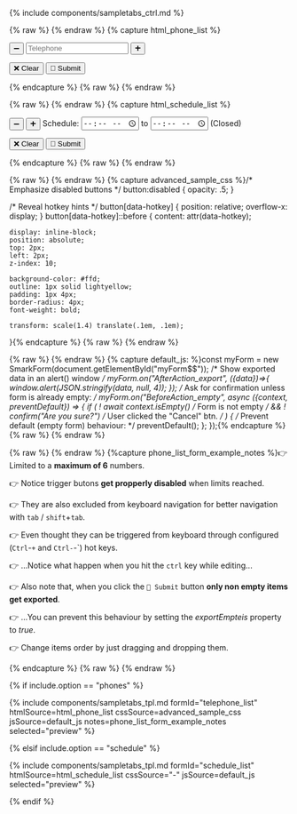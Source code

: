 
{% include components/sampletabs_ctrl.md %}

{% raw %} <!-- capture html_phone_list {{{ --> {% endraw %}
{% capture html_phone_list %}<div id="myForm$$">
<div data-smark='{"name":"phones","type":"list","of":"input","max_items":6,"sortable":true}'>
    <div>
    <button data-smark='{"action":"removeItem","hotkey":"-"}' title='Remove this item'><span role='img' aria-label='Remove this item'>➖</span></button>
    <input data-smark='data-smark' type='tel' placeholder='Telephone'/>
    <button data-smark='{"action":"addItem","hotkey":"+"}' title='Add new item below'><span role='img' aria-label='Add new item'>➕</span></button>
    </div>
</div>
<p>
    <button data-smark='{"action":"empty"}'>❌ Clear</button>
    <button data-smark='{"action":"export"}'>💾 Submit</button>
</p>
</div>{% endcapture %}
{% raw %} <!-- }}} --> {% endraw %}

{% raw %} <!-- capture html_schedule_list {{{ --> {% endraw %}
{% capture html_schedule_list %}<div id="myForm$$">
<p>
    <button data-smark='{"action":"removeItem","hotkey":"-","context":"surveillance_schedule"}' title='Less intervals'>
        <span role='img' aria-label='Remove interval'>➖</span>
    </button>
    <button data-smark='{"action":"addItem","hotkey":"+","context":"surveillance_schedule"}' title='More intrevals'>
        <span role='img' aria-label='Add new interval'>➕</span>
    </button>
    <label>Schedule:</label>
    <span data-smark='{"type":"list","name":"surveillance_schedule","min_items":0,"max_items":3}'>
        <span>
            <input data-smark type='time' name='start'/>
            to
            <input data-smark type='time' name='end'/>
        </span>
        <span data-smark='{"role":"empty_list"}'>(Closed)</span>
    </span>
</p>
<p>
    <button data-smark='{"action":"empty"}'>❌ Clear</button>
    <button data-smark='{"action":"export"}'>💾 Submit</button>
</p>
</div>{% endcapture %}
{% raw %} <!-- }}} --> {% endraw %}

{% raw %} <!-- capture advanced_sample_css {{{ --> {% endraw %}
{% capture advanced_sample_css %}/* Emphasize disabled buttons */
button:disabled {
    opacity: .5;
}

/* Reveal hotkey hints */
button[data-hotkey] {
    position: relative;
    overflow-x: display;
}
button[data-hotkey]::before {
    content: attr(data-hotkey);

    display: inline-block;
    position: absolute;
    top: 2px;
    left: 2px;
    z-index: 10;

    background-color: #ffd;
    outline: 1px solid lightyellow;
    padding: 1px 4px;
    border-radius: 4px;
    font-weight: bold;

    transform: scale(1.4) translate(.1em, .1em);

}{% endcapture %}
{% raw %} <!-- }}} --> {% endraw %}

{% raw %} <!-- capture default_js {{{ --> {% endraw %}
{% capture default_js: %}const myForm = new SmarkForm(document.getElementById("myForm$$"));
/* Show exported data in an alert() window */
myForm.on("AfterAction_export", ({data})=>{
    window.alert(JSON.stringify(data, null, 4));
});
/* Ask for confirmation unless form is already empty: */
myForm.on("BeforeAction_empty", async ({context, preventDefault}) => {
    if (
        ! await context.isEmpty()     /* Form is not empty */
        && ! confirm("Are you sure?") /* User clicked the "Cancel" btn. */
    ) {
        /* Prevent default (empty form) behaviour: */
        preventDefault();
    };
});{% endcapture %}
{% raw %} <!-- }}} --> {% endraw %}

{% raw %} <!-- capture phone_list_form_example_notes {{{ --> {% endraw %}
{%capture phone_list_form_example_notes %}👉 Limited to a **maximum of 6** numbers.

👉 Notice trigger butons **get propperly disabled** when limits reached.

👉 They are also excluded from keyboard navigation for better navigation with `tab` / `shift`+`tab`.

👉 Even thought they can be triggered from keyboard through configured (`Ctrl`-`+` and `Ctrl-`-`) hot keys.

👉 ...Notice what happen when you hit the `ctrl` key while editing...

👉 Also note that, when you click the `💾 Submit` button **only non empty items get exported**.

👉 ...You can prevent this behaviour by setting the *exportEmpteis* property to *true*.

👉 Change items order by just dragging and dropping them.

{% endcapture %}
{% raw %} <!-- }}} --> {% endraw %}



{% if include.option == "phones" %}

  {% include components/sampletabs_tpl.md
    formId="telephone_list"
    htmlSource=html_phone_list
    cssSource=advanced_sample_css
    jsSource=default_js
    notes=phone_list_form_example_notes
    selected="preview"
  %}

{% elsif include.option == "schedule" %}

  {% include components/sampletabs_tpl.md
    formId="schedule_list"
    htmlSource=html_schedule_list
    cssSource="-"
    jsSource=default_js
    selected="preview"
  %}


{% endif %}



